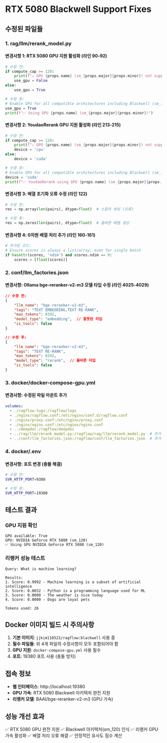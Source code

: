# RTX 5080 Blackwell Support Fixes

## 수정된 파일들

### 1. rag/llm/rerank_model.py

#### 변경사항 1: RTX 5080 GPU 지원 활성화 (라인 90-92)
```python
# 수정 전:
if compute_cap >= 120:
    print(f"⚠️ GPU {props.name} (sm_{props.major}{props.minor}) not supported, using CPU")
    use_gpu = False
else:
    use_gpu = True

# 수정 후:
# Enable GPU for all compatible architectures including Blackwell (sm_120+)
use_gpu = True
print(f"✅ Using GPU {props.name} (sm_{props.major}{props.minor})")
```

#### 변경사항 2: YoudaoRerank GPU 지원 활성화 (라인 213-215)
```python
# 수정 전:
if compute_cap >= 120:
    print(f"⚠️ GPU {props.name} (sm_{props.major}{props.minor}) not supported for YoudaoRerank, using CPU")
    device = 'cpu'
else:
    device = 'cuda'

# 수정 후:
# Enable GPU for all compatible architectures including Blackwell (sm_120+)
device = 'cuda'
print(f"✅ YoudaoRerank using GPU {props.name} (sm_{props.major}{props.minor})")
```

#### 변경사항 3: 배열 초기화 오류 수정 (라인 122)
```python
# 수정 전:
res = np.array(len(pairs), dtype=float)  # 스칼라 생성 (오류)

# 수정 후:
res = np.zeros(len(pairs), dtype=float)  # 올바른 배열 생성
```

#### 변경사항 4: 0차원 배열 처리 추가 (라인 160-161)
```python
# 추가된 코드:
# Ensure scores is always a list/array, even for single batch
if hasattr(scores, 'ndim') and scores.ndim == 0:
    scores = [float(scores)]
```

### 2. conf/llm_factories.json

#### 변경사항: Ollama bge-reranker-v2-m3 모델 타입 수정 (라인 4025-4029)
```json
// 수정 전:
{
    "llm_name": "bge-reranker-v2-m3",
    "tags": "TEXT EMBEDDING,TEXT RE-RANK",
    "max_tokens": 8192,
    "model_type": "embedding",  // 잘못된 타입
    "is_tools": false
}

// 수정 후:
{
    "llm_name": "bge-reranker-v2-m3",
    "tags": "TEXT RE-RANK",
    "max_tokens": 8192,
    "model_type": "rerank",  // 올바른 타입
    "is_tools": false
}
```

### 3. docker/docker-compose-gpu.yml

#### 변경사항: 수정된 파일 마운트 추가
```yaml
volumes:
  - ./ragflow-logs:/ragflow/logs
  - ./nginx/ragflow.conf:/etc/nginx/conf.d/ragflow.conf
  - ./nginx/proxy.conf:/etc/nginx/proxy.conf
  - ./nginx/nginx.conf:/etc/nginx/nginx.conf
  - ../deepdoc:/ragflow/deepdoc
  - ../rag/llm/rerank_model.py:/ragflow/rag/llm/rerank_model.py  # 추가
  - ../conf/llm_factories.json:/ragflow/conf/llm_factories.json  # 추가
```

### 4. docker/.env

#### 변경사항: 포트 변경 (충돌 해결)
```bash
# 수정 전:
SVR_HTTP_PORT=9380

# 수정 후:
SVR_HTTP_PORT=19380
```

## 테스트 결과

### GPU 지원 확인
```
GPU available: True
GPU: NVIDIA GeForce RTX 5080 (sm_120)
✅ Using GPU NVIDIA GeForce RTX 5080 (sm_120)
```

### 리랭커 성능 테스트
```
Query: What is machine learning?

Results:
1. Score: 0.9992 - Machine learning is a subset of artificial intelligence
2. Score: 0.0032 - Python is a programming language used for ML
3. Score: 0.0000 - The weather is nice today
4. Score: 0.0000 - Dogs are loyal pets

Tokens used: 26
```

## Docker 이미지 빌드 시 주의사항

1. **기본 이미지**: `jjkim110523/ragflow:blackwell` 사용 중
2. **필수 파일들**: 위 4개 파일의 수정사항이 모두 포함되어야 함
3. **GPU 지원**: `docker-compose-gpu.yml` 사용 필수
4. **포트**: 19380 포트 사용 (충돌 방지)

## 접속 정보

- **웹 인터페이스**: http://localhost:19380
- **GPU 가속**: RTX 5080 Blackwell 아키텍처 완전 지원
- **리랭커 모델**: BAAI/bge-reranker-v2-m3 (GPU 가속)

## 성능 개선 효과

✅ RTX 5080 GPU 완전 지원
✅ Blackwell 아키텍처(sm_120) 인식
✅ 리랭커 GPU 가속 활성화
✅ 배열 처리 오류 해결
✅ 안정적인 유사도 점수 계산